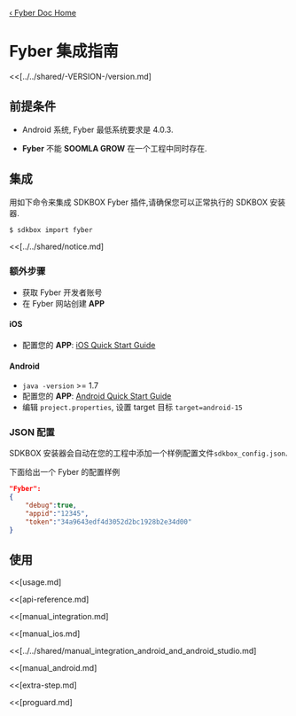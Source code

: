 [&#8249; Fyber Doc Home](./)

<h1>Fyber 集成指南</h1>
<<[../../shared/-VERSION-/version.md]

## 前提条件

* Android 系统, Fyber 最低系统要求是 4.0.3.

* __Fyber__ 不能 __SOOMLA GROW__ 在一个工程中同时存在.

## 集成
用如下命令来集成 SDKBOX Fyber 插件,请确保您可以正常执行的 SDKBOX 安装器.
```bash
$ sdkbox import fyber
```

<<[../../shared/notice.md]

### 额外步骤
* 获取 Fyber 开发者账号
* 在 Fyber 网站创建 __APP__

#### iOS
* 配置您的 __APP__: [iOS Quick Start Guide](http://developer.fyber.com/content/ios/)

#### Android
* `java -version` >= 1.7
* 配置您的 __APP__: [Android Quick Start Guide](http://developer.fyber.com/content/android/basics/)
* 编辑 `project.properties`, 设置 target 目标 `target=android-15`

<!--## Configuration
<<[../../shared/sdkbox_cloud.md]
<<[../../shared/remote_application_config.md]-->

### JSON 配置
SDKBOX 安装器会自动在您的工程中添加一个样例配置文件`sdkbox_config.json`.

下面给出一个 Fyber 的配置样例
```json
"Fyber":
{
    "debug":true,
    "appid":"12345",
    "token":"34a9643edf4d3052d2bc1928b2e34d00"
}
```

<!--<<[sdkbox-config-encrypt.md]-->

## 使用

<<[usage.md]

<<[api-reference.md]

<<[manual_integration.md]

<<[manual_ios.md]

<<[../../shared/manual_integration_android_and_android_studio.md]

<<[manual_android.md]

<<[extra-step.md]

<<[proguard.md]
